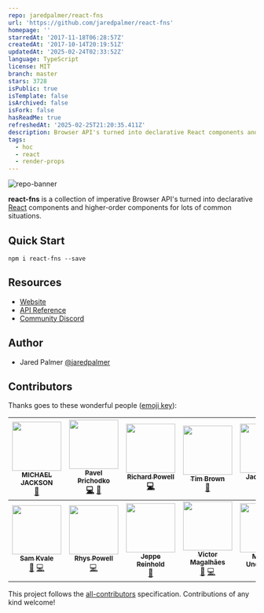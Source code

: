 ```yaml
---
repo: jaredpalmer/react-fns
url: 'https://github.com/jaredpalmer/react-fns'
homepage: ''
starredAt: '2017-11-18T06:28:57Z'
createdAt: '2017-10-14T20:19:51Z'
updatedAt: '2025-02-24T02:33:52Z'
language: TypeScript
license: MIT
branch: master
stars: 3728
isPublic: true
isTemplate: false
isArchived: false
isFork: false
hasReadMe: true
refreshedAt: '2025-02-25T21:20:35.411Z'
description: Browser API's turned into declarative React components and HoC's
tags:
  - hoc
  - react
  - render-props
---
```


<!-- END doctoc generated TOC please keep comment here to allow auto update -->


![repo-banner](https://user-images.githubusercontent.com/4060187/32896325-bff4a758-cab0-11e7-8cf5-62759e13fa6b.png)

**react-fns** is a collection of imperative Browser API's turned into
declarative [React](https://github.com/facebook/react) components and
higher-order components for lots of common situations.

## Quick Start

```
npm i react-fns --save
```

## Resources

* [Website](https://react-fns.netlify.com)
* [API Reference](https://react-fns.netlify.com/docs/en/api.html)
* [Community Discord](https://discord.com/invite/RevdZTYMzr)

## Author

* Jared Palmer [@jaredpalmer](https://twitter.com/jaredpalmer)

## Contributors

Thanks goes to these wonderful people
([emoji key](https://github.com/kentcdodds/all-contributors#emoji-key)):

<!-- ALL-CONTRIBUTORS-LIST:START - Do not remove or modify this section -->
| [<img src="https://avatars0.githubusercontent.com/u/92839?v=4" width="100px;"/><br /><sub><b>MICHAEL JACKSON</b></sub>](https://twitter.com/mjackson)<br />[🤔](#ideas-mjackson "Ideas, Planning, & Feedback") | [<img src="https://avatars2.githubusercontent.com/u/14926950?v=4" width="100px;"/><br /><sub><b>Pavel Prichodko</b></sub>](https://github.com/prichodko)<br />[💻](https://github.com/jaredpalmer/react-fns/commits?author=prichodko "Code") [📖](https://github.com/jaredpalmer/react-fns/commits?author=prichodko "Documentation") | [<img src="https://avatars3.githubusercontent.com/u/7615?v=4" width="100px;"/><br /><sub><b>Richard Powell</b></sub>](https://github.com/rpowell)<br />[💻](https://github.com/jaredpalmer/react-fns/commits?author=rpowell "Code") | [<img src="https://avatars2.githubusercontent.com/u/3269550?v=4" width="100px;"/><br /><sub><b>Tim Brown</b></sub>](https://github.com/brimtown)<br />[📖](https://github.com/jaredpalmer/react-fns/commits?author=brimtown "Documentation") | [<img src="https://avatars1.githubusercontent.com/u/8162598?v=4" width="100px;"/><br /><sub><b>Jack Moore</b></sub>](https://github.com/jtmthf)<br />[💻](https://github.com/jaredpalmer/react-fns/commits?author=jtmthf "Code") | [<img src="https://avatars0.githubusercontent.com/u/207870?v=4" width="100px;"/><br /><sub><b>Dayle Rees</b></sub>](http://www.daylerees.com)<br />[📖](https://github.com/jaredpalmer/react-fns/commits?author=daylerees "Documentation") | [<img src="https://avatars3.githubusercontent.com/u/1520?v=4" width="100px;"/><br /><sub><b>Thomas Flemming</b></sub>](http://thomasflemming.no)<br />[📖](https://github.com/jaredpalmer/react-fns/commits?author=thomasfl "Documentation") |
| :---: | :---: | :---: | :---: | :---: | :---: | :---: |
| [<img src="https://avatars0.githubusercontent.com/u/5314713?v=4" width="100px;"/><br /><sub><b>Sam Kvale</b></sub>](http://skvale.github.io)<br />[🐛](https://github.com/jaredpalmer/react-fns/issues?q=author%3Askvale "Bug reports") [💻](https://github.com/jaredpalmer/react-fns/commits?author=skvale "Code") | [<img src="https://avatars0.githubusercontent.com/u/320910?v=4" width="100px;"/><br /><sub><b>Rhys Powell</b></sub>](http://rpowell.me)<br />[💻](https://github.com/jaredpalmer/react-fns/commits?author=rpowelll "Code") | [<img src="https://avatars3.githubusercontent.com/u/5678122?v=4" width="100px;"/><br /><sub><b>Jeppe Reinhold</b></sub>](https://reinhold.is)<br />[📖](https://github.com/jaredpalmer/react-fns/commits?author=jreinhold "Documentation") | [<img src="https://avatars3.githubusercontent.com/u/357835?v=4" width="100px;"/><br /><sub><b>Victor Magalhães</b></sub>](https://github.com/vhfmag)<br />[🐛](https://github.com/jaredpalmer/react-fns/issues?q=author%3Avhfmag "Bug reports") [💻](https://github.com/jaredpalmer/react-fns/commits?author=vhfmag "Code") | [<img src="https://avatars1.githubusercontent.com/u/2344137?v=4" width="100px;"/><br /><sub><b>Macklin Underdown</b></sub>](http://macklin.underdown.me)<br />[📖](https://github.com/jaredpalmer/react-fns/commits?author=macklinu "Documentation") |
<!-- ALL-CONTRIBUTORS-LIST:END -->

This project follows the
[all-contributors](https://github.com/kentcdodds/all-contributors)
specification. Contributions of any kind welcome!
